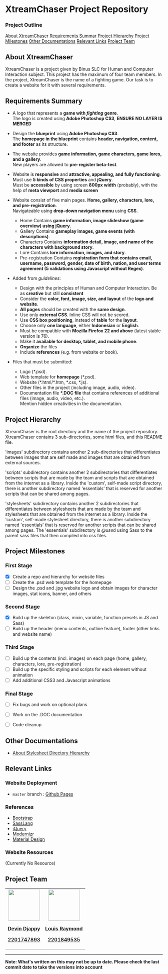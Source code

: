 # XtreamChaser Project Repository


### Project Outline
[About XtreamChaser](#about-xtreamchaser)
[Requirements Summar](#requirements-summary)
[Project Hierarchy](#project-hierarchy)
[Project Milestones](#project-milestones)
[Other Documentations](#other-documentations)
[Relevant Links](#relevant-links)
[Project Team](#project-team)


## About XtreamChaser
XtreamChaser is a project given by Binus SLC for Human and Computer Interaction subject. This project has the maximum
of four team members. In the project, XtreamChaser is the name of a fighting game. Our task is to create a website for it
with several requirements.


## Requirements Summary
- A logo that represents a **game with *fighting* genre**.  
  The logo is created using **Adobe Photoshop CS3**, **ENSURE NO LAYER IS MERGED**
- Design the **blueprint** using **Adobe Photoshop CS3**.  
  The **homepage in the blueprint** contains **header, navigation, content, and footer** as its structure.
- The website provides **game information, game characters, game lores, and a gallery**.  
  New players are allowed to **pre-register beta-test**. 
- Website is **responsive** and **attractive, appealing, and fully functioning**.  
  Must use **5 kinds of CSS properties** and **jQuery**.  
  Must be **accessible** by using screen **800px width** (probably), with the help of **meta viewport** and 
  **media screen**
- Website consist of five main pages. **Home, gallery, characters, lore, and pre-registration**.  
  Navigateable using **drop-down navigation menu** using **CSS**.  
  - Home
    Contains **game information, image slideshow (game overview) using jQuery**.
  - Gallery
    Contains **gameplay images, game events (with descriptions)**.
  - Characters
    Contains **information detail, image, and name of the characters with background story**.
  - Lore
    Contains **lore information, images, and story**.
  - Pre-registration
    Contains **registration form that contains email, username, password, gender, date of birth, nation, and
    user terms agreement (5 validations using Javascript without Regex)**.
    
- Added from *guidelines*:
  - Design with the principles of Human and Computer Interaction. Be as **creative** but still **consistent**
  - Consider the **color, font, image, size, and layout** of the **logo and website**.
  - **All pages** should be created with the **same design**.
  - Use only **external CSS**. Inline CSS will not be scored.
  - Use **CSS box positioning**, instead of **table** for the **layout**.
  - Choose only **one language**, either **Indonesian** or **English**. 
  - Must be compatible with **Mozilla Firefox 22 and above** (latest stable version is 76).
  - Make it **available for desktop, tablet, and mobile phone**.
  - **Organize** the files
  - Include **references** (e.g. from website or book).

- Files that must be submitted:
  - Logo (\*.psd).
  - Web template for **homepage** (\*.psd).
  - Website (\*.html/\*.htm, \*.css, \*.js).
  - Other files in the project (including image, audio, video).
  - Documentation file **\*.DOC file** that contains references of additional files (image, audio, video, etc.).  
    Mention hidden creativities in the documentation.
    
    
## Project Hierarchy 
XtreamChaser is the root directory and the name of the project repository.  
XtreamChaser contains 3 sub-directories, some html files, and this README file.  
  

'images' subdirectory contains another 2 sub-directories that differentiates between images that are self made
and images that are obtained from external sources.  

'scripts' subdirectory contains another 2 subdirectories that differentiates between scripts that are made by the team
and scripts that are obtained from the internet as a library. Inside the 'custom', self-made script directory, there is 
another subdirectory named 'essentials' that is reserved for another scripts that can be shared among pages.  

'stylesheets' subdirectory contains another 2 subdirectories that differentiates between stylesheets that are made 
by the team and stylesheets that are obtained from the internet as a library. Inside the 'custom', self-made stylesheet 
directory, there is another subdirectory named 'essentials' that is reserved for another scripts that can be shared 
among pages. The 'essentials' subdirectory is *@use*d using Sass to the parent sass files that then compiled into css
files.


## Project Milestones
### First Stage
- [x] Create a repo and hierarchy for website files
- [ ] Create the \.psd web template for the homepage
- [ ] Design the \.psd and \.jpg website logo and obtain images for character images, stat icons, banner, and others
### Second Stage
- [x] Build up the skeleton (class, mixin, variable, function presets in JS and Sass)
- [ ] Build up the header (menu contents, outline feature), footer (other links and website name)
### Third Stage
- [ ] Build up the contents (incl. images) on each page (home, gallery, characters, lore, pre-registration)
- [ ] Build up the specific styling and scripts for each element without animation
- [ ] Add additional CSS3 and Javascript animations
### Final Stage
- [ ] Fix bugs and work on optional plans
- [ ] Work on the \.DOC documentation
- [ ] Code cleanup


## Other Documentations
- [About Stylesheet Directory Hierarchy](stylesheets/README.md)


## Relevant Links
### Website Deployment
- `master` branch : [Github Pages](https://ccxex29.github.io/XtreamChaser/)
### References
- [Bootstrap](https://getbootstrap.com/docs/)
- [SassLang](https://sass-lang.com/documentation)
- [jQuery](https://api.jquery.com/)
- [Modernizr](https://modernizr.com/docs)
- [Material Design](https://material.io/)
### Website Resources
(Currently No Resource)


## Project Team

<div align="center">
	<table>
		<tr>
			<td align="center">
				<a href="https://github.com/learnDD">
					<img src="https://avatars2.githubusercontent.com/u/42337500?s=460&v=4" alt="" width="100px">
					<br/>
					<p style="font-weight: 600; line-height: 1.2;"><b>Devin Djappy</b></p>
					<p style="font-weight: 600; line-height: 1.2;">2201747893</p>
				</a>
			</td>
			<td align="center">
				<a href="https://github.com/ccxex29">
					<img src="https://avatars2.githubusercontent.com/u/7277103?s=460&v=4" alt="" width="100px">
					<br/>
					<p style="font-weight: 600; line-height: 1.2;"><b>Louis Raymond</b></p>
					<p style="font-weight: 600; line-height: 1.2;">2201849535</p>
				</a>
			</td>
		</tr>
	</table>
</div>

***

__Note: What's written on this may not be up to date. Please check the last commit date to take the versions into account__

